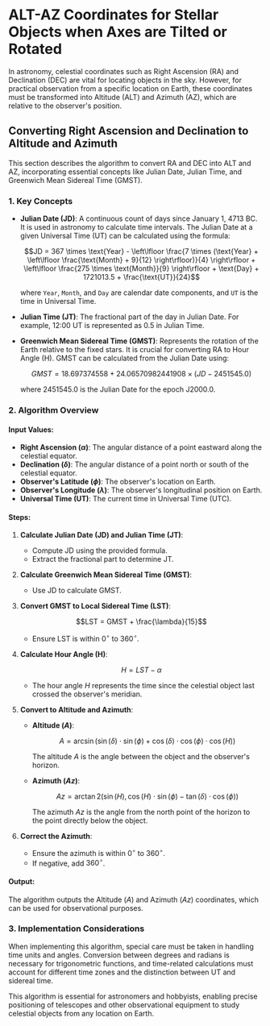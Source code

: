 # ALT-AZ Coordinates for Stellar Objects when Axes are Tilted or Rotated

In astronomy, celestial coordinates such as Right Ascension (RA) and Declination (DEC) are vital for locating objects in the sky. However, for practical observation from a specific location on Earth, these coordinates must be transformed into Altitude (ALT) and Azimuth (AZ), which are relative to the observer's position.

## Converting Right Ascension and Declination to Altitude and Azimuth

This section describes the algorithm to convert RA and DEC into ALT and AZ, incorporating essential concepts like Julian Date, Julian Time, and Greenwich Mean Sidereal Time (GMST).

### 1. Key Concepts

- **Julian Date (JD)**: A continuous count of days since January 1, 4713 BC. It is used in astronomy to calculate time intervals. The Julian Date at a given Universal Time (UT) can be calculated using the formula:

  $$JD = 367 \times \text{Year} - \left\lfloor \frac{7 \times (\text{Year} + \left\lfloor \frac{\text{Month} + 9}{12} \right\rfloor)}{4} \right\rfloor + \left\lfloor \frac{275 \times \text{Month}}{9} \right\rfloor + \text{Day} + 1721013.5 + \frac{\text{UT}}{24}$$

  where `Year`, `Month`, and `Day` are calendar date components, and `UT` is the time in Universal Time.

- **Julian Time (JT)**: The fractional part of the day in Julian Date. For example, 12:00 UT is represented as $0.5$ in Julian Time.

- **Greenwich Mean Sidereal Time (GMST)**: Represents the rotation of the Earth relative to the fixed stars. It is crucial for converting RA to Hour Angle (H). GMST can be calculated from the Julian Date using:

  $$GMST = 18.697374558 + 24.06570982441908 \times (JD - 2451545.0)$$

  where $2451545.0$ is the Julian Date for the epoch J2000.0.

### 2. Algorithm Overview

#### Input Values:

- **Right Ascension ($\alpha$)**: The angular distance of a point eastward along the celestial equator.
- **Declination ($\delta$)**: The angular distance of a point north or south of the celestial equator.
- **Observer's Latitude ($\phi$)**: The observer's location on Earth.
- **Observer's Longitude ($\lambda$)**: The observer's longitudinal position on Earth.
- **Universal Time (UT)**: The current time in Universal Time (UTC).

#### Steps:

1. **Calculate Julian Date (JD) and Julian Time (JT)**:
   - Compute JD using the provided formula.
   - Extract the fractional part to determine JT.

2. **Calculate Greenwich Mean Sidereal Time (GMST)**:
   - Use JD to calculate GMST.

3. **Convert GMST to Local Sidereal Time (LST)**:

   $$LST = GMST + \frac{\lambda}{15}$$
   
   - Ensure LST is within $0^\circ$ to $360^\circ$.

5. **Calculate Hour Angle (H)**:

   $$H = LST - \alpha$$
   
   - The hour angle $H$ represents the time since the celestial object last crossed the observer's meridian.

7. **Convert to Altitude and Azimuth**:
   - **Altitude ($A$)**:
     
     $$A = \arcsin(\sin(\delta) \cdot \sin(\phi) + \cos(\delta) \cdot \cos(\phi) \cdot \cos(H))$$
     
     The altitude $A$ is the angle between the object and the observer's horizon.

   - **Azimuth ($Az$)**:
     
     $$Az = \arctan2(\sin(H), \cos(H) \cdot \sin(\phi) - \tan(\delta) \cdot \cos(\phi))$$
     
     The azimuth $Az$ is the angle from the north point of the horizon to the point directly below the object.

8. **Correct the Azimuth**:
   - Ensure the azimuth is within $0^\circ$ to $360^\circ$.
   - If negative, add $360^\circ$.

#### Output:

The algorithm outputs the Altitude ($A$) and Azimuth ($Az$) coordinates, which can be used for observational purposes.

### 3. Implementation Considerations

When implementing this algorithm, special care must be taken in handling time units and angles. Conversion between degrees and radians is necessary for trigonometric functions, and time-related calculations must account for different time zones and the distinction between UT and sidereal time.

This algorithm is essential for astronomers and hobbyists, enabling precise positioning of telescopes and other observational equipment to study celestial objects from any location on Earth.
